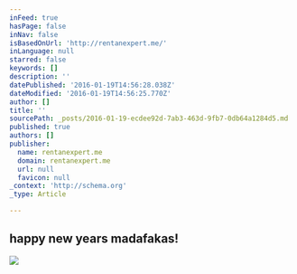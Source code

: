 ```yaml
---
inFeed: true
hasPage: false
inNav: false
isBasedOnUrl: 'http://rentanexpert.me/'
inLanguage: null
starred: false
keywords: []
description: ''
datePublished: '2016-01-19T14:56:28.038Z'
dateModified: '2016-01-19T14:56:25.770Z'
author: []
title: ''
sourcePath: _posts/2016-01-19-ecdee92d-7ab3-463d-9fb7-0db64a1284d5.md
published: true
authors: []
publisher:
  name: rentanexpert.me
  domain: rentanexpert.me
  url: null
  favicon: null
_context: 'http://schema.org'
_type: Article

---
```

## **happy new years madafakas!**
![](http://45.media.tumblr.com/58b9f34afd7e356d95228c9952743d1d/tumblr_ni83ojQyWt1tcf312o1_400.gif)